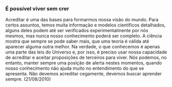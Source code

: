 ### É possível viver sem crer

Acreditar é uma das bases para formarmos nossa visão do mundo. Para certos assuntos, temos muita informação e modelos científicos detalhados, alguns deles podem até ser verificados experimentalmente por nós mesmos, mas nunca nosso conhecimento poderá ser completo. A ciência mostra que sempre se pode saber mais, que uma teoria é válida até aparecer alguma outra melhor. Na verdade, o que conhecemos é apenas uma parte das leis do Universo e, por isso, é preciso usar nossa capacidade de acreditar e aceitar proposições de terceiros para viver. Nós podemos, no entanto, manter sempre uma posição de alerta nestes momentos, quando nosso conhecimento não ajuda muito no entendimento do que se apresenta. Não devemos acreditar cegamente, devemos buscar aprender sempre. (21/08/2010)